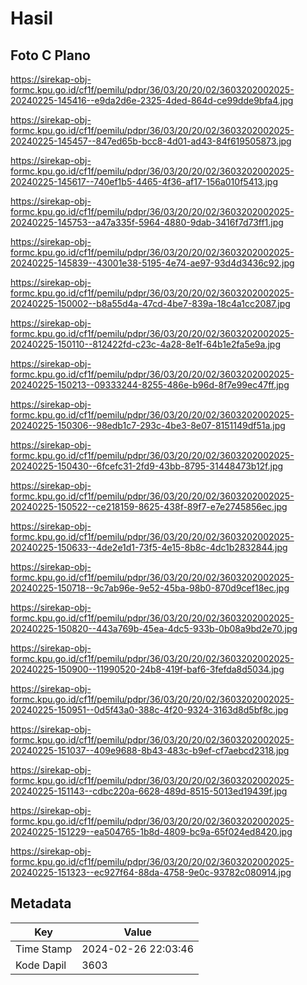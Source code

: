 # Hasil

## Foto C Plano

https://sirekap-obj-formc.kpu.go.id/cf1f/pemilu/pdpr/36/03/20/20/02/3603202002025-20240225-145416--e9da2d6e-2325-4ded-864d-ce99dde9bfa4.jpg

https://sirekap-obj-formc.kpu.go.id/cf1f/pemilu/pdpr/36/03/20/20/02/3603202002025-20240225-145457--847ed65b-bcc8-4d01-ad43-84f619505873.jpg

https://sirekap-obj-formc.kpu.go.id/cf1f/pemilu/pdpr/36/03/20/20/02/3603202002025-20240225-145617--740ef1b5-4465-4f36-af17-156a010f5413.jpg

https://sirekap-obj-formc.kpu.go.id/cf1f/pemilu/pdpr/36/03/20/20/02/3603202002025-20240225-145753--a47a335f-5964-4880-9dab-3416f7d73ff1.jpg

https://sirekap-obj-formc.kpu.go.id/cf1f/pemilu/pdpr/36/03/20/20/02/3603202002025-20240225-145839--43001e38-5195-4e74-ae97-93d4d3436c92.jpg

https://sirekap-obj-formc.kpu.go.id/cf1f/pemilu/pdpr/36/03/20/20/02/3603202002025-20240225-150002--b8a55d4a-47cd-4be7-839a-18c4a1cc2087.jpg

https://sirekap-obj-formc.kpu.go.id/cf1f/pemilu/pdpr/36/03/20/20/02/3603202002025-20240225-150110--812422fd-c23c-4a28-8e1f-64b1e2fa5e9a.jpg

https://sirekap-obj-formc.kpu.go.id/cf1f/pemilu/pdpr/36/03/20/20/02/3603202002025-20240225-150213--09333244-8255-486e-b96d-8f7e99ec47ff.jpg

https://sirekap-obj-formc.kpu.go.id/cf1f/pemilu/pdpr/36/03/20/20/02/3603202002025-20240225-150306--98edb1c7-293c-4be3-8e07-8151149df51a.jpg

https://sirekap-obj-formc.kpu.go.id/cf1f/pemilu/pdpr/36/03/20/20/02/3603202002025-20240225-150430--6fcefc31-2fd9-43bb-8795-31448473b12f.jpg

https://sirekap-obj-formc.kpu.go.id/cf1f/pemilu/pdpr/36/03/20/20/02/3603202002025-20240225-150522--ce218159-8625-438f-89f7-e7e2745856ec.jpg

https://sirekap-obj-formc.kpu.go.id/cf1f/pemilu/pdpr/36/03/20/20/02/3603202002025-20240225-150633--4de2e1d1-73f5-4e15-8b8c-4dc1b2832844.jpg

https://sirekap-obj-formc.kpu.go.id/cf1f/pemilu/pdpr/36/03/20/20/02/3603202002025-20240225-150718--9c7ab96e-9e52-45ba-98b0-870d9cef18ec.jpg

https://sirekap-obj-formc.kpu.go.id/cf1f/pemilu/pdpr/36/03/20/20/02/3603202002025-20240225-150820--443a769b-45ea-4dc5-933b-0b08a9bd2e70.jpg

https://sirekap-obj-formc.kpu.go.id/cf1f/pemilu/pdpr/36/03/20/20/02/3603202002025-20240225-150900--11990520-24b8-419f-baf6-3fefda8d5034.jpg

https://sirekap-obj-formc.kpu.go.id/cf1f/pemilu/pdpr/36/03/20/20/02/3603202002025-20240225-150951--0d5f43a0-388c-4f20-9324-3163d8d5bf8c.jpg

https://sirekap-obj-formc.kpu.go.id/cf1f/pemilu/pdpr/36/03/20/20/02/3603202002025-20240225-151037--409e9688-8b43-483c-b9ef-cf7aebcd2318.jpg

https://sirekap-obj-formc.kpu.go.id/cf1f/pemilu/pdpr/36/03/20/20/02/3603202002025-20240225-151143--cdbc220a-6628-489d-8515-5013ed19439f.jpg

https://sirekap-obj-formc.kpu.go.id/cf1f/pemilu/pdpr/36/03/20/20/02/3603202002025-20240225-151229--ea504765-1b8d-4809-bc9a-65f024ed8420.jpg

https://sirekap-obj-formc.kpu.go.id/cf1f/pemilu/pdpr/36/03/20/20/02/3603202002025-20240225-151323--ec927f64-88da-4758-9e0c-93782c080914.jpg


## Metadata

| Key        | Value               |
| ---------- | ------------------- |
| Time Stamp | 2024-02-26 22:03:46 |
| Kode Dapil | 3603                |



